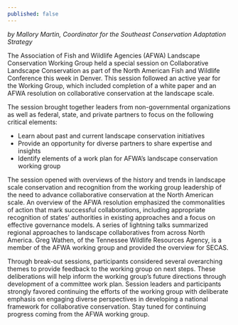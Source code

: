 ```yaml
---
published: false
---
```

_by Mallory Martin, Coordinator for the Southeast Conservation Adaptation Strategy_

The Association of Fish and Wildlife Agencies (AFWA) Landscape Conservation Working Group held a special session on Collaborative Landscape Conservation as part of the North American Fish and Wildlife Conference this week in Denver. This session followed an active year for the Working Group, which included completion of a white paper and an AFWA resolution on collaborative conservation at the landscape scale. 

The session brought together leaders from non-governmental organizations as well as federal, state, and private partners to focus on the following critical elements:

- Learn about past and current landscape conservation initiatives
- Provide an opportunity for diverse partners to share expertise and insights
- Identify elements of a work plan for AFWA’s landscape conservation working group

The session opened with overviews of the history and trends in landscape scale conservation and recognition from the working group leadership of the need to advance collaborative conservation at the North American scale. An overview of the AFWA resolution emphasized the commonalities of action that mark successful collaborations, including appropriate recognition of states’ authorities in existing approaches and a focus on effective governance models. A series of lightning talks summarized regional approaches to landscape collaboratives from across North America. Greg Wathen, of the Tennessee Wildlife Resources Agency, is a member of the AFWA working group and provided the overview for SECAS.

Through break-out sessions, participants considered several overarching themes to provide feedback to the working group on next steps. These deliberations will help inform the working group’s future directions through development of a committee work plan. Session leaders and participants strongly favored continuing the efforts of the working group with deliberate emphasis on engaging diverse perspectives in developing a national framework for collaborative conservation. Stay tuned for continuing progress coming from the AFWA working group.
